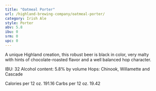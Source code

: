 ```yaml
---
title: "Oatmeal Porter"
url: /highland-brewing-company/oatmeal-porter/
category: Irish Ale
style: Porter
abv: 5.8
ibu: 0
srm: 0
upc: 0
---
```

A unique Highland creation, this robust beer is black in color, very malty with hints of chocolate-roasted flavor and a well balanced hop character.

IBU: 32
Alcohol content: 5.8% by volume
Hops: Chinook, Willamette and Cascade

Calories per 12 oz. 191.16
Carbs per 12 oz. 19.42
